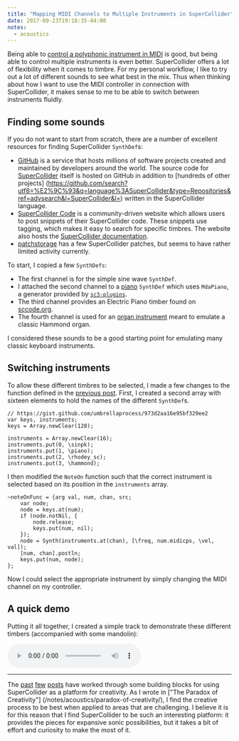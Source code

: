 ```yaml
---
title: "Mapping MIDI Channels to Multiple Instruments in SuperCollider"
date: 2017-09-23T19:18:35-04:00
notes:
  - acoustics
---
```


Being able
to
[control a polyphonic instrument in MIDI](/notes/acoustics/midi-instrument-control-supercollider/) is
good, but being able to control multiple instruments is even
better. SuperCollider offers a lot of flexibility when it comes to
timbre. For my personal workflow, I like to try out a lot of different
sounds to see what best in the mix. Thus when thinking about how I
want to use the MIDI controller in connection with SuperCollider, it
makes sense to me to be able to switch between instruments fluidly.

Finding some sounds
-------------------

If you do not want to start from scratch, there are a number of excellent
resources for finding SuperCollider `SynthDef`s:

+ [GitHub](http://github.com/) is a service that hosts millions of
  software projects created and maintained by developers around the
  world. The source code for [SuperCollider](https://github.com/supercollider/supercollider)
  itself is hosted on GitHub in addition to [hundreds of other projects]
  (https://github.com/search?utf8=%E2%9C%93&q=language%3ASuperCollider&type=Repositories&ref=advsearch&l=SuperCollider&l=) written in the SuperCollider language.
+ [SuperCollider Code](http://sccode.org/) is a community-driven
  website which allows users to post snippets of their SuperCollider
  code. These snippets use tagging, which makes it easy to search for
  specific timbres.  The website also hosts
  the [SuperCollider documentation](http://doc.sccode.org/).
+ [patchstorage](https://patchstorage.com/platform/supercollider/) has a few
  SuperCollider patches, but seems to have rather limited activity currently.
  
To start, I copied a few `SynthDefs`:

+ The first channel is for the simple sine wave `SynthDef`.
+ I attached the second channel to a [piano](http://sccode.org/1-51p)
  `SynthDef` which uses `MdaPiano`, a generator provided by
  [`sc3-plugins`](https://github.com/supercollider/sc3-plugins).
+ The third channel provides an Electric Piano timber found on
  [sccode.org](http://sccode.org/1-522).
+ The fourth channel is used for
  an
  [organ instrument](https://github.com/patrickmcminn/beatles/blob/2f6119165f51f8d3f885aca22b332133d010d234/source/system/SynthDefs/Synth%20SynthDefs/additive.scd) meant
  to emulate a classic Hammond organ.
  
I considered these sounds to be a good starting point for emulating
many classic keyboard instruments.
  
  
Switching instruments
---------------------
  
To allow these different timbres to be selected, I made a few changes
to the function defined in the [previous post](/notes/acoustics/midi-instrument-control-supercollider/). First, I created a second array with sixteen elements to hold
the names of the different `SynthDef`s.

```sc
// https://gist.github.com/umbrellaprocess/973d2aa16e95bf329ee2
var keys, instruments;
keys = Array.newClear(128);

instruments = Array.newClear(16);
instruments.put(0, \sinpk);
instruments.put(1, \piano);
instruments.put(2, \rhodey_sc);
instruments.put(3, \hammond);
```

I then modified the `NoteOn` function such that the correct instrument
is selected based on its position in the `instruments` array.

```sc
~noteOnFunc = {arg val, num, chan, src;
	var node;
	node = keys.at(num);
	if (node.notNil, {
		node.release;
		keys.put(num, nil);
	});
	node = Synth(instruments.at(chan), [\freq, num.midicps, \vel, val]);
	[num, chan].postln;
	keys.put(num, node);
};
```

Now I could select the appropriate instrument by simply changing the MIDI
channel on my controller.

A quick demo
------------

Putting it all together, I created a simple track to demonstrate these
different timbers (accompanied with some mandolin):

<audio src="/audio/sc-demo.mp3" controls class="scope">
</audio>
<script type="text/javascript" src="/js/oscilloscope.min.js"></script>

- - - 

The [past](/notes/acoustics/starting-supercollider/)
[few](/notes/acoustics/midi-in-supercollider/)
[posts](/notes/acoustics/midi-instrument-control-supercollider/)
have worked through some building blocks for using SuperCollider
as a platform for creativity. As I wrote in ["The Paradox of Creativity"]
(/notes/acoustics/paradox-of-creativity/), I find the creative process
to be best when applied to areas that are challenging. I believe it is
for this reason that I find SuperCollider to be such an interesting
platform: it provides the pieces for expansive sonic possibilities,
but it takes a bit of effort and curiosity to make the most of it.
